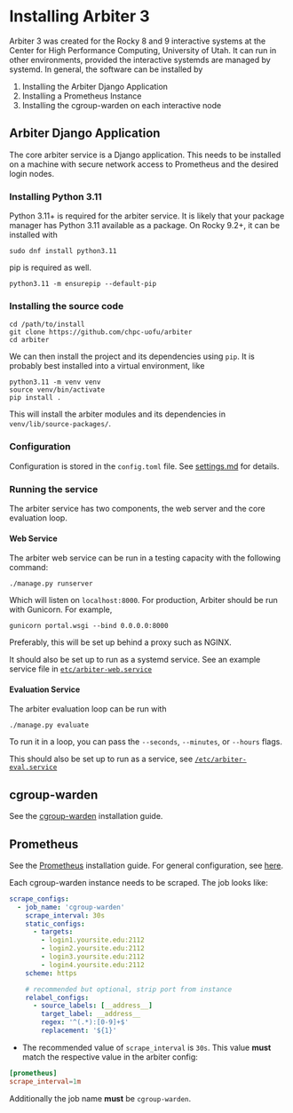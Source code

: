 # Installing Arbiter 3
Arbiter 3 was created for the Rocky 8 and 9 interactive systems at the Center for High Performance Computing, University of Utah. It can run in other environments, provided the interactive systemds are managed by systemd. In general, the software can be installed by

1. Installing the Arbiter Django Application
2. Installing a Prometheus Instance
3. Installing the cgroup-warden on each interactive node

## Arbiter Django Application
The core arbiter service is a Django application. This needs to be installed on a machine
with secure network access to Prometheus and the desired login nodes.

### Installing Python 3.11
Python 3.11+ is required for the arbiter service. It is likely that your package manager has Python 3.11 available as a package. On Rocky 9.2+, it can be installed with
```shell
sudo dnf install python3.11
```

pip is required as well.
```shell
python3.11 -m ensurepip --default-pip
```

### Installing the source code

```shell
cd /path/to/install
git clone https://github.com/chpc-uofu/arbiter
cd arbiter
```

We can then install the project and its dependencies using `pip`. It is probably best installed into a virtual environment, like 

```shell
python3.11 -m venv venv
source venv/bin/activate
pip install .
```

This will install the arbiter modules and its dependencies in `venv/lib/source-packages/`.

### Configuration
Configuration is stored in the `config.toml` file. 
See [settings.md](settings.md) for details.

### Running the service
The arbiter service has two components, the web server and the core evaluation loop.

#### Web Service
The arbiter web service can be run in a testing capacity with the following command:
```shell
./manage.py runserver 
```
Which will listen on `localhost:8000`. For production, Arbiter should be run with Gunicorn. For example,
```shell
gunicorn portal.wsgi --bind 0.0.0.0:8000 
```
Preferably, this will be set up behind a proxy such as NGINX. 

It should also be set up to run as a systemd service. See an example service file in [`etc/arbiter-web.service`](../etc/arbiter-web.service)

#### Evaluation Service
The arbiter evaluation loop can be run with
```
./manage.py evaluate
```
To run it in a loop, you can pass the `--seconds`, `--minutes`, or `--hours` flags.

This should also be set up to run as a service, see [`/etc/arbiter-eval.service`](../etc/arbiter-eval.service)


## cgroup-warden
See the [cgroup-warden](https://github.com/chpc-uofu/cgroup-warden)
installation guide.

## Prometheus
See the [Prometheus](https://prometheus.io/docs/prometheus/latest/installation/) installation guide. 
For general configuration, see [here](https://prometheus.io/docs/prometheus/latest/configuration/). 

Each cgroup-warden instance needs to be scraped. The job looks like:
```yaml
scrape_configs:
  - job_name: 'cgroup-warden'
    scrape_interval: 30s
    static_configs:
      - targets:
        - login1.yoursite.edu:2112
        - login2.yoursite.edu:2112
        - login3.yoursite.edu:2112
        - login4.yoursite.edu:2112
    scheme: https

    # recommended but optional, strip port from instance
    relabel_configs:
      - source_labels: [__address__]
        target_label: __address__
        regex: '^(.*):[0-9]+$'
        replacement: '${1}'
```

- The recommended value of `scrape_interval` is `30s`. This value **must** match the respective value in the arbiter config: 
```toml
[prometheus]
scrape_interval=1m
```

Additionally the job name **must** be `cgroup-warden`.  